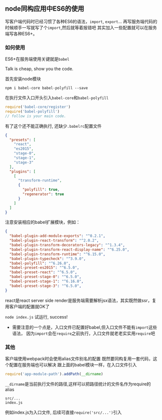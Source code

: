 ## node同构应用中ES6的使用

写客户端代码时已经习惯了各种ES6的语法，`import`, `export`...
再写服务端代码的时候顺手一写就写了个`import`,然后就等着报错吧
其实加入一些配置就可以在服务端写各种ES6+。

### 如何使用

ES6+在服务端使用关键就是`babel`

Talk is cheap, show you the code.

首先安装node模块

`npm i babel-core babel-polyfill --save`

在执行文件入口开头引入`babel-core`和`babel-polyfill`

```javascript
require('babel-core/register')
require('babel-polyfill')
// follow is your main code.
```

有了这个还不能正确执行, 还缺少`.babelrc`配置文件
```json
{
  "presets": [
    "react",
    "es2015",
    "stage-0",
    "stage-1",
    "stage-3"
  ],
  "plugins": [
    [
      "transform-runtime",
      {
        "polyfill": true,
        "regenerator": true
      }
    ]
  ]
}
```
注意安装相应的babel扩展模块，例如：
```json
{
  "babel-plugin-add-module-exports": "^0.2.1",
  "babel-plugin-react-transform": "^2.0.2",
  "babel-plugin-transform-decorators-legacy": "^1.3.4",
  "babel-plugin-transform-react-display-name": "^6.25.0",
  "babel-plugin-transform-runtime": "^6.15.0",
  "babel-plugin-typecheck": "^3.9.0",
  "babel-polyfill": "^6.26.0",
  "babel-preset-es2015": "^6.5.0",
  "babel-preset-react": "^6.5.0",
  "babel-preset-stage-0": "^6.5.0",
  "babel-preset-stage-1": "^6.16.0",
  "babel-preset-stage-3": "^6.5.0",
}
```
react是react server side render是服务端需要解析jsx语法，其实既然做ssr，复用客户端的配置就OK了

`node index.js` 试运行, success!

* 需要注意的一个点是，入口文件已配置好babel,但入口文件不能有`import`这些语法，
因为`import`会在`require`之前执行，入口文件就老老实实用`require`吧

### 其他

客户端使用webpack时会使用alias文件别名的配置
既然要同构复用一套代码，这个配置在服务端也可以解决
跟上面的babel模块一样，在入口文件引入
```javascript
require('app-module-path').addPath(__dirname)
```
`__dirname`是当前执行文件的路径,这样可以把路径统计的文件名作为require的alias

```
src/...
index.js
```
例如index.js为入口文件, 后续可直接`require('src/...')`引入